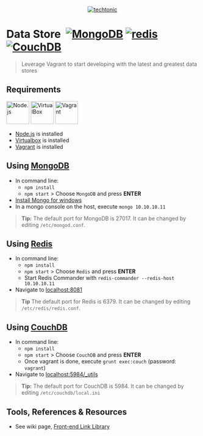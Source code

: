 <div align="center">
    <a href="http://jhwohlgemuth.github.com/techtonic"><img src="http://images.jhwohlgemuth.com/original/logo/tech/techtonic.png?v=1" alt="techtonic"/></a>
</div>

Data Store &nbsp;[![MongoDB](https://img.shields.io/badge/use-mongo-brightgreen.svg)](#using-mongodb)&nbsp;[![redis](https://img.shields.io/badge/use-redis-c6302b.svg)](#using-redis)&nbsp;[![CouchDB](https://img.shields.io/badge/use-couchdb-brightgreen.svg)](#using-couchdb)
==========
> Leverage Vagrant to start developing with the latest and greatest data stores

Requirements
------------
<a href="https://nodejs.org/"><img src="http://images.jhwohlgemuth.com/web/node.png" height="60" alt="Node.js"/></a>
<a href="https://www.virtualbox.org/wiki/Downloads"><img src="http://images.jhwohlgemuth.com/web/virtualbox.png" height="60" alt="VirtualBox"/></a>
<a href="https://www.vagrantup.com/"><img src="http://images.jhwohlgemuth.com/web/vagrant.png" height="60" alt="Vagrant"/></a>
- [Node.js](https://nodejs.org/) is installed
- [Virtualbox](https://www.virtualbox.org/wiki/Downloads) is installed
- [Vagrant](https://www.vagrantup.com/) is installed

Using [MongoDB](http://docs.mongodb.org/manual/)
-----
* In command line:
  * `npm install`
  * `npm start` > Choose `MongoDB` and press **ENTER**
*  [Install Mongo for windows](https://github.com/jhwohlgemuth/techtonic/wiki#mongodb-setup-on-windows)
*  In a mongo console on the host, execute `mongo 10.10.10.11`

> **Tip:** The default port for MongoDB is 27017.  It can be changed by editing `/etc/mongod.conf`.

Using [Redis](http://redis.io/documentation/)
-----
* In command line:
  * `npm install`
  * `npm start` > Choose `Redis` and press **ENTER**
  *  Start Redis Commander with ```redis-commander --redis-host 10.10.10.11```
*  Navigate to [localhost:8081](http://localhost:8081)

> **Tip** The default port for Redis is 6379.  It can be changed by editing `/etc/redis/redis.conf`.

Using [CouchDB](http://docs.couchdb.org/en/1.6.1/)
-----
* In command line:
  * `npm install`
  * `npm start` > Choose `CouchDB` and press **ENTER**
  * Once vagrant is done, execute `grunt exec:couch` (password: `vagrant`)
* Navigate to [localhost:5984/_utils](http://localhost:5984/_utils)

> **Tip:** The default port for CouchDB is 5984.  It can be changed by editing `/etc/couchdb/local.ini`

Tools, References & Resources
-----------------------------
- See wiki page, [Front-end Link Library](https://github.com/jhwohlgemuth/techtonic/wiki/Front-end-Link-Library)
